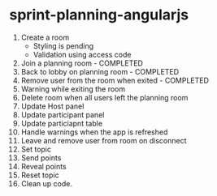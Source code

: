 # sprint-planning-angularjs

1. Create a room 
	- Styling is pending
	- Validation using access code
2. Join a planning room	- COMPLETED
3. Back to lobby on planning room - COMPLETED
4. Remove user from the room when exited - COMPLETED
5. Warning while exiting the room
6. Delete room when all users left the planning room
7. Update Host panel
8. Update participant panel
9. Update particiapnt table
10. Handle warnings when the app is refreshed
11. Leave and remove user from room on disconnect
12. Set topic
13. Send points
14. Reveal points
15. Reset topic
16. Clean up code.

